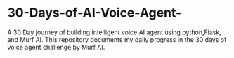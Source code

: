 # 30-Days-of-AI-Voice-Agent-
A 30 Day journey of building intelligent voice AI agent using python,Flask, and Murf AI. This repository documents my daily progress in the 30 days of  voice agent challenge by Murf AI.

